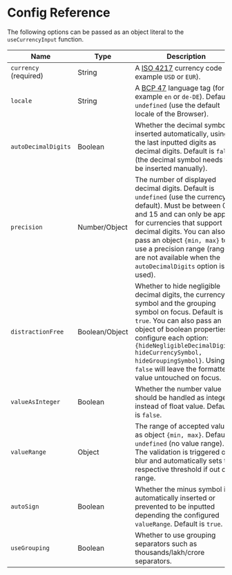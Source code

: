# Config Reference

The following options can be passed as an object literal to the `useCurrencyInput` function.

Name | Type | Description
--- | --- | ---
`currency` (required) | String | A [ISO 4217](https://en.wikipedia.org/wiki/ISO_4217) currency code (for example `USD` or `EUR`).
`locale` | String | A [BCP 47](https://tools.ietf.org/html/bcp47) language tag (for example `en` or `de-DE`). Default is `undefined` (use the default locale of the Browser).
`autoDecimalDigits` | Boolean | Whether the decimal symbol is inserted automatically, using the last inputted digits as decimal digits. Default is `false` (the decimal symbol needs to be inserted manually).
`precision` | Number/Object | The number of displayed decimal digits. Default is `undefined` (use the currency's default). Must be between 0 and 15 and can only be applied for currencies that support decimal digits. You can also pass an object `{min, max}` to use a precision range (ranges are not available when the `autoDecimalDigits` option is used).
`distractionFree` | Boolean/Object | Whether to hide negligible decimal digits, the currency symbol and the grouping symbol on focus. Default is `true`. You can also pass an object of boolean properties to configure each option: `{hideNegligibleDecimalDigits, hideCurrencySymbol, hideGroupingSymbol}`. Using `false` will leave the formatted value untouched on focus.
`valueAsInteger` | Boolean | Whether the number value should be handled as integer instead of float value. Default is `false`.
`valueRange` | Object | The range of accepted values as object `{min, max}`. Default is `undefined` (no value range). The validation is triggered on blur and automatically sets the respective threshold if out of range.
`autoSign` | Boolean | Whether the minus symbol is automatically inserted or prevented to be inputted depending the configured `valueRange`. Default is `true`.
`useGrouping` | Boolean | Whether to use grouping separators such as thousands/lakh/crore separators.
